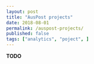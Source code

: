 ```yaml
---
layout: post
title: "AusPost projects"
date: 2018-08-01
permalink: /auspost-projects/
published: false
tags: ["analytics", "poject", ]
---
```


**TODO**
